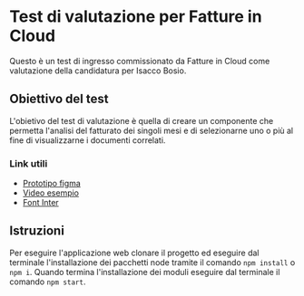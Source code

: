 # Test di valutazione per Fatture in Cloud
Questo è un test di ingresso commissionato da Fatture in Cloud come valutazione della candidatura per Isacco Bosio.

## Obiettivo del test
L'obietivo del test di valutazione è quella di creare un componente che permetta l'analisi del fatturato dei singoli mesi e di selezionarne uno o più al fine di visualizzarne i documenti correlati.

### Link utili
- [Prototipo figma](https://www.figma.com/file/QYuo2S739UAYpQsg3O2BKI/Tab?node-id=1%3A2)
- [Video esempio](http://staccah.fattureincloud.it/testfrontend/demo.mov)
- [Font Inter](https://fonts.google.com/specimen/Inter)


## Istruzioni
Per eseguire l'applicazione web clonare il progetto ed eseguire dal terminale l'installazione dei pacchetti node tramite il comando `npm install` o `npm i`. 
Quando termina l'installazione dei moduli eseguire dal terminale il comando `npm start`.
